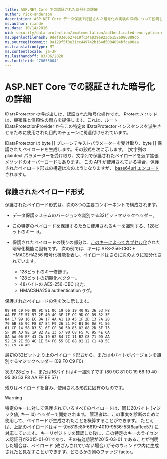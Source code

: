 ```yaml
---
title: ASP.NET Core での認証された暗号化の詳細
author: rick-anderson
description: ASP.NET Core データ保護で認証された暗号化の実装の詳細について説明します。
ms.author: riande
ms.date: 10/14/2016
uid: security/data-protection/implementation/authenticated-encryption-details
ms.openlocfilehash: 9def03e6b27e19fc34a839e923d6152e086889db
ms.sourcegitcommit: 9a129f5f3e31cc449742b164d5004894bfca90aa
ms.translationtype: MT
ms.contentlocale: ja-JP
ms.lasthandoff: 03/06/2020
ms.locfileid: "78655004"
---
```

# <a name="authenticated-encryption-details-in-aspnet-core"></a>ASP.NET Core での認証された暗号化の詳細

<a name="data-protection-implementation-authenticated-encryption-details"></a>

IDataProtector の呼び出しは、認証された暗号化操作です。 Protect メソッドは、機密性と信頼性の両方を提供します。これは、ルート IDataProtectionProvider からこの特定の IDataProtector インスタンスを派生させるために使用された目的のチェーンに関連付けられています。

IDataProtector は byte [] プレーンテキストパラメーターを受け取り、byte [] 保護されたペイロードを生成します。その形式を次に示します。 (文字列の plaintext パラメーターを受け取り、文字列で保護されたペイロードを返す拡張メソッドのオーバーロードもあります。 この API が使用されている場合、保護されたペイロード形式の構造は次のようになりますが、 [base64url エンコード](https://tools.ietf.org/html/rfc4648#section-5)されます)。

## <a name="protected-payload-format"></a>保護されたペイロード形式

保護されたペイロード形式は、次の3つの主要コンポーネントで構成されます。

* データ保護システムのバージョンを識別する32ビットマジックヘッダー。

* この特定のペイロードを保護するために使用されるキーを識別する、128ビットのキー id。

* 保護されたペイロードの残りの部分は、[このキーによってカプセル化](xref:security/data-protection/implementation/subkeyderivation#data-protection-implementation-subkey-derivation)された暗号化機能に固有です。 次の例では、キーは AES-256-CBC + HMACSHA256 暗号化機能を表し、ペイロードはさらに次のように細分化されています。
  * 128ビットのキー修飾子。
  * 128ビットの初期化ベクター。
  * 48バイトの AES-256-CBC 出力。
  * HMACSHA256 authentication タグ。

保護されたペイロードの例を次に示します。

```
09 F0 C9 F0 80 9C 81 0C 19 66 19 40 95 36 53 F8
AA FF EE 57 57 2F 40 4C 3F 7F CC 9D CC D9 32 3E
84 17 99 16 EC BA 1F 4A A1 18 45 1F 2D 13 7A 28
79 6B 86 9C F8 B7 84 F9 26 31 FC B1 86 0A F1 56
61 CF 14 58 D3 51 6F CF 36 50 85 82 08 2D 3F 73
5F B0 AD 9E 1A B2 AE 13 57 90 C8 F5 7C 95 4E 6A
8A AA 06 EF 43 CA 19 62 84 7C 11 B2 C8 71 9D AA
52 19 2E 5B 4C 1E 54 F0 55 BE 88 92 12 C1 4B 5E
52 C9 74 A0
```

最初の32ビットより上のペイロード形式から、または4バイトがバージョンを識別するマジックヘッダー (09 F0 C9 F0)

次の128ビット、または16バイトはキー識別子です (80 9C 81 0C 19 66 19 40 95 36 53 F8 AA FF EE 57)

残りはペイロードを含み、使用される形式に固有のものです。

> [!WARNING]
> 特定のキーに対して保護されているすべてのペイロードは、同じ20バイト (マジック値, キー id) ヘッダーで開始されます。 管理者は、この事実を診断のために使用して、ペイロードが生成されたことを概算することができます。 たとえば、上記のペイロードはキー {0c819c80-6619-4019-9536-53f8aaffee57} に対応しています。 キーリポジトリを確認した後に、この特定のキーのライセンス認証日が2015-01-01 であり、その有効期限が2015-03-01 であることが判明した場合は、ペイロード (改ざんされていない場合) がそのウィンドウ内に生成されたと見なすことができます。どちらかの側のファッジ factor。
